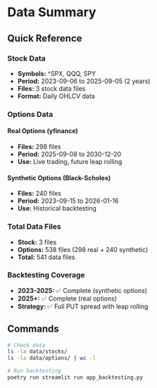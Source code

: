 # Data Summary

## Quick Reference

### Stock Data
- **Symbols:** ^SPX, QQQ, SPY
- **Period:** 2023-09-06 to 2025-09-05 (2 years)
- **Files:** 3 stock data files
- **Format:** Daily OHLCV data

### Options Data

#### Real Options (yfinance)
- **Files:** 298 files
- **Period:** 2025-09-08 to 2030-12-20
- **Use:** Live trading, future leap rolling

#### Synthetic Options (Black-Scholes)
- **Files:** 240 files  
- **Period:** 2023-09-15 to 2026-01-16
- **Use:** Historical backtesting

### Total Data Files
- **Stock:** 3 files
- **Options:** 538 files (298 real + 240 synthetic)
- **Total:** 541 data files

### Backtesting Coverage
- **2023-2025:** ✅ Complete (synthetic options)
- **2025+:** ✅ Complete (real options)
- **Strategy:** ✅ Full PUT spread with leap rolling

## Commands

```bash
# Check data
ls -la data/stocks/
ls -la data/options/ | wc -l

# Run backtesting
poetry run streamlit run app_backtesting.py
```
